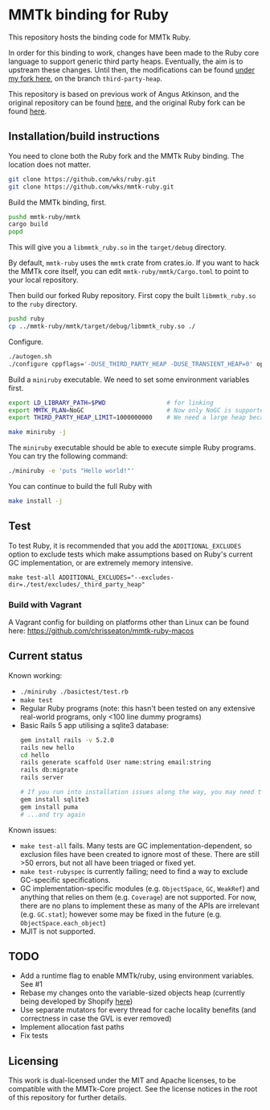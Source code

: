 # MMTk binding for Ruby

This repository hosts the binding code for MMTk Ruby. 

In order for this binding to work, changes have been made to the Ruby core
language to support generic third party heaps. Eventually, the aim is to
upstream these changes. Until then, the modifications can be found [under my
fork here](https://github.com/wks/ruby), on the branch `third-party-heap`.

This repository is based on previous work of Angus Atkinson, and the original
repository can be found [here](https://github.com/angussidney/mmtk-ruby.git),
and the original Ruby fork can be found
[here](https://github.com/angussidney/ruby.git).

## Installation/build instructions

You need to clone both the Ruby fork and the MMTk Ruby binding.  The location
does not matter.

```bash
git clone https://github.com/wks/ruby.git
git clone https://github.com/wks/mmtk-ruby.git
```

Build the MMTk binding, first.

```bash
pushd mmtk-ruby/mmtk
cargo build
popd
```

This will give you a `libmmtk_ruby.so` in the `target/debug` directory.

By default, `mmtk-ruby` uses the `mmtk` crate from crates.io.  If you want to
hack the MMTk core itself, you can edit `mmtk-ruby/mmtk/Cargo.toml` to point to
your local repository.

Then build our forked Ruby repository. First copy the built `libmmtk_ruby.so` to
the `ruby` directory.

```bash
pushd ruby
cp ../mmtk-ruby/mmtk/target/debug/libmmtk_ruby.so ./
```

Configure.

```bash
./autogen.sh
./configure cppflags='-DUSE_THIRD_PARTY_HEAP -DUSE_TRANSIENT_HEAP=0' optflags='-O0' --prefix=$PWD/build --disable-install-doc
```

Build a `miniruby` executable.  We need to set some environment variables first.

```bash
export LD_LIBRARY_PATH=$PWD                 # for linking
export MMTK_PLAN=NoGC                       # Now only NoGC is supported.
export THIRD_PARTY_HEAP_LIMIT=1000000000    # We need a large heap because of NoGC

make miniruby -j
```

The `miniruby` executable should be able to execute simple Ruby programs.  You
can try the following command:

```bash
./miniruby -e 'puts "Hello world!"'
```

You can continue to build the full Ruby with

```bash
make install -j
```

## Test

To test Ruby, it is recommended that you add the `ADDITIONAL_EXCLUDES` option to exclude tests which make assumptions based on Ruby's current GC implementation, or are extremely memory intensive.

```
make test-all ADDITIONAL_EXCLUDES="--excludes-dir=./test/excludes/_third_party_heap"
```

### Build with Vagrant

A Vagrant config for building on platforms other than Linux can be found here: https://github.com/chrisseaton/mmtk-ruby-macos

## Current status

Known working:
 - `./miniruby ./basictest/test.rb`
 - `make test`
 - Regular Ruby programs (note: this hasn't been tested on any extensive real-world programs, only <100 line dummy programs)
 - Basic Rails 5 app utilising a sqlite3 database:
    ```bash
    gem install rails -v 5.2.0
    rails new hello
    cd hello
    rails generate scaffold User name:string email:string
    rails db:migrate
    rails server

    # If you run into installation issues along the way, you may need to...
    gem install sqlite3
    gem install puma
    # ...and try again
    ```

Known issues:
 - `make test-all` fails. Many tests are GC implementation-dependent, so exclusion files have been created to ignore most of these. There are still >50 errors, but not all have been triaged or fixed yet.
 - `make test-rubyspec` is currently failing; need to find a way to exclude GC-specific specifications.
 - GC implementation-specific modules (e.g. `ObjectSpace`, `GC`, `WeakRef`) and anything that relies on them (e.g. `Coverage`) are not supported. For now, there are no plans to implement these as many of the APIs are irrelevant (e.g. `GC.stat`); however some may be fixed in the future (e.g. `ObjectSpace.each_object`)
 - MJIT is not supported.

## TODO
 - Add a runtime flag to enable MMTk/ruby, using environment variables. See #1
 - Rebase my changes onto the variable-sized objects heap (currently being developed by Shopify [here](https://github.com/Shopify/ruby/commits/mvh-pz-variable-width-allocation))
 - Use separate mutators for every thread for cache locality benefits (and correctness in case the GVL is ever removed)
 - Implement allocation fast paths
 - Fix tests


## Licensing

This work is dual-licensed under the MIT and Apache licenses, to be compatible with the MMTk-Core project. See the license notices in the root of this repository for further details.
